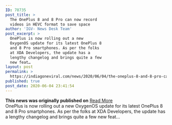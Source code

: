 ```yaml
---
ID: 78735
post_title: >
  The OnePlus 8 and 8 Pro can now record
  videos in HEVC format to save space
author: 'IGV- News Desk Team'
post_excerpt: >
  OnePlus is now rolling out a new
  OxygenOS update for its latest OnePlus 8
  and 8 Pro smartphones. As per the folks
  at XDA Developers, the update has a
  lengthy changelog and brings quite a few
  new feat…
layout: post
permalink: >
  https://indiagoneviral.com/news/2020/06/04/the-oneplus-8-and-8-pro-can-now-record-videos-in-hevc-format-to-save-space/78735/india-gone-viral/
published: true
post_date: 2020-06-04 23:41:54
---
```

<b>This news was originally published on</b> <a href="https://www.androidcentral.com/the-oneplus-8-pro-can-now-record-videos-hevc-format-save-space" class="button purchase" rel="nofollow noopener noreferrer" target="_blank">Read More</a> <br/>OnePlus is now rolling out a new OxygenOS update for its latest OnePlus 8 and 8 Pro smartphones. As per the folks at XDA Developers, the update has a lengthy changelog and brings quite a few new feat…